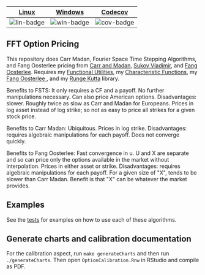 | [Linux][lin-link] | [Windows][win-link] | [Codecov][cov-link] |
| :---------------: | :-----------------: | :-------------------: |
| ![lin-badge]      | ![win-badge]        | ![cov-badge]          |

[lin-badge]: https://travis-ci.org/phillyfan1138/FFTOptionPricing.svg?branch=master "Travis build status"
[lin-link]:  https://travis-ci.org/phillyfan1138/FFTOptionPricing "Travis build status"
[win-badge]: https://ci.appveyor.com/api/projects/status/i7agjioyxflo0xgq?svg=true "AppVeyor build status"
[win-link]:  https://ci.appveyor.com/project/phillyfan1138/fftoptionpricing "AppVeyor build status"
[cov-badge]: https://codecov.io/gh/phillyfan1138/FFTOptionPricing/branch/master/graph/badge.svg
[cov-link]:  https://codecov.io/gh/phillyfan1138/FFTOptionPricing



## FFT Option Pricing

This repository does Carr Madan, Fourier Space Time Stepping Algorithms, and Fang Oosterlee pricing from <a href="http://engineering.nyu.edu/files/jcfpub.pdf">Carr and Madan</a>, <a href="https://tspace.library.utoronto.ca/bitstream/1807/19300/1/Surkov_Vladimir_200911_PhD_Thesis.pdf">Sukov Vladimir</a>, and <a href="http://ta.twi.tudelft.nl/mf/users/oosterle/oosterlee/COS.pdf">Fang Oosterlee</a>. 
Requires my <a href="https://github.com/phillyfan1138/FunctionalUtilities">Functional Utilities</a>, my <a href="https://github.com/phillyfan1138/CharacteristicFunctions">Characteristic Functions</a>, my <a href="https://github.com/phillyfan1138/FangOost">Fang Oosterlee </a>, and my <a href="https://github.com/phillyfan1138/RungeKutta">Runge Kutta</a> library.  

Benefits to FSTS: It only requires a CF and a payoff.  No further manipulations necessary.  Can also price American options.  Disadvantages: slower.  Roughly twice as slow as Carr and Madan for Europeans.  Prices in log asset instead of log strike; so not as easy to price all strikes for a given stock price. 

Benefits to Carr Madan: Ubiquitous. Prices in log strike.  Disadvantages: requires algebraic manipulations for each payoff.  Does not converge quickly.

Benefits to Fang Oosterlee:  Fast convergence in u.  U and X are separate and so can price only the options available in the market without interpolation.  Prices in either asset or strike.  Disadvantages: requires algebraic manipulations for each payoff.   For a given size of "X", tends to be slower than Carr Madan.  Benefit is that "X" can be whatever the market provides. 

## Examples

See the [tests](./test.cpp) for examples on how to use each of these algorithms.

## Generate charts and calibration documentation

For the calibration aspect, run `make generateCharts` and then run `./generateCharts`.  Then open `OptionCalibration.Rnw` in RStudio and compile as PDF.  